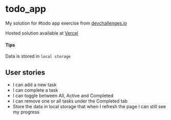 # todo_app
My solution for #todo app exercise from [devchallenges.io](https://devchallenges.io/challenges/hH6PbOHBdPm6otzw2De5)

Hosted solution available at [Vercel](https://todo-devchallenge.vercel.app/)

#### Tips
Data is stored in `local storage`

## User stories
- I can add a new task
- I can complete a task
- I can toggle between All, Active and Completed
- I can remove one or all tasks under the Completed tab
- Store the data in local storage that when I refresh the page I can still see my progress
